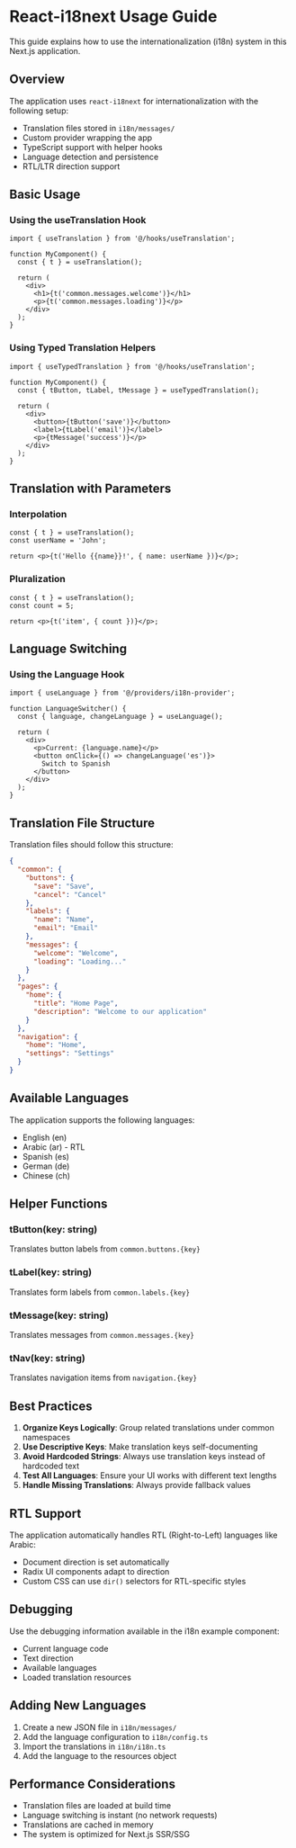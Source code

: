 # React-i18next Usage Guide

This guide explains how to use the internationalization (i18n) system in this Next.js application.

## Overview

The application uses `react-i18next` for internationalization with the following setup:
- Translation files stored in `i18n/messages/`
- Custom provider wrapping the app
- TypeScript support with helper hooks
- Language detection and persistence
- RTL/LTR direction support

## Basic Usage

### Using the useTranslation Hook

```tsx
import { useTranslation } from '@/hooks/useTranslation';

function MyComponent() {
  const { t } = useTranslation();

  return (
    <div>
      <h1>{t('common.messages.welcome')}</h1>
      <p>{t('common.messages.loading')}</p>
    </div>
  );
}
```

### Using Typed Translation Helpers

```tsx
import { useTypedTranslation } from '@/hooks/useTranslation';

function MyComponent() {
  const { tButton, tLabel, tMessage } = useTypedTranslation();

  return (
    <div>
      <button>{tButton('save')}</button>
      <label>{tLabel('email')}</label>
      <p>{tMessage('success')}</p>
    </div>
  );
}
```

## Translation with Parameters

### Interpolation

```tsx
const { t } = useTranslation();
const userName = 'John';

return <p>{t('Hello {{name}}!', { name: userName })}</p>;
```

### Pluralization

```tsx
const { t } = useTranslation();
const count = 5;

return <p>{t('item', { count })}</p>;
```

## Language Switching

### Using the Language Hook

```tsx
import { useLanguage } from '@/providers/i18n-provider';

function LanguageSwitcher() {
  const { language, changeLanguage } = useLanguage();

  return (
    <div>
      <p>Current: {language.name}</p>
      <button onClick={() => changeLanguage('es')}>
        Switch to Spanish
      </button>
    </div>
  );
}
```

## Translation File Structure

Translation files should follow this structure:

```json
{
  "common": {
    "buttons": {
      "save": "Save",
      "cancel": "Cancel"
    },
    "labels": {
      "name": "Name",
      "email": "Email"
    },
    "messages": {
      "welcome": "Welcome",
      "loading": "Loading..."
    }
  },
  "pages": {
    "home": {
      "title": "Home Page",
      "description": "Welcome to our application"
    }
  },
  "navigation": {
    "home": "Home",
    "settings": "Settings"
  }
}
```

## Available Languages

The application supports the following languages:
- English (en)
- Arabic (ar) - RTL
- Spanish (es)
- German (de)
- Chinese (ch)

## Helper Functions

### tButton(key: string)
Translates button labels from `common.buttons.{key}`

### tLabel(key: string)
Translates form labels from `common.labels.{key}`

### tMessage(key: string)
Translates messages from `common.messages.{key}`

### tNav(key: string)
Translates navigation items from `navigation.{key}`

## Best Practices

1. **Organize Keys Logically**: Group related translations under common namespaces
2. **Use Descriptive Keys**: Make translation keys self-documenting
3. **Avoid Hardcoded Strings**: Always use translation keys instead of hardcoded text
4. **Test All Languages**: Ensure your UI works with different text lengths
5. **Handle Missing Translations**: Always provide fallback values

## RTL Support

The application automatically handles RTL (Right-to-Left) languages like Arabic:
- Document direction is set automatically
- Radix UI components adapt to direction
- Custom CSS can use `dir()` selectors for RTL-specific styles

## Debugging

Use the debugging information available in the i18n example component:
- Current language code
- Text direction
- Available languages
- Loaded translation resources

## Adding New Languages

1. Create a new JSON file in `i18n/messages/`
2. Add the language configuration to `i18n/config.ts`
3. Import the translations in `i18n/i18n.ts`
4. Add the language to the resources object

## Performance Considerations

- Translation files are loaded at build time
- Language switching is instant (no network requests)
- Translations are cached in memory
- The system is optimized for Next.js SSR/SSG